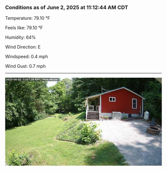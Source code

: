 ### Conditions as of June 2, 2025 at 11:12:44 AM CDT 

Temperature: 79.10 &deg;F

Feels like: 79.10 &deg;F

Humidity: 64%

Wind Direction: E

Windspeed: 0.4 mph

Wind Gust: 0.7 mph

---

<img src="./images/latest.jpeg"/>

